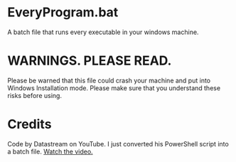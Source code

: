 # EveryProgram.bat
A batch file that runs every executable in your windows machine.
# WARNINGS. PLEASE READ.
Please be warned that this file could crash your machine and put into Windows Installation mode. Please make sure that you understand these risks before using.
# Credits
Code by Datastream on YouTube. I just converted his PowerShell script into a batch file. [Watch the video.](https://www.youtube.com/watch?v=ABKCn_rLzWo)
